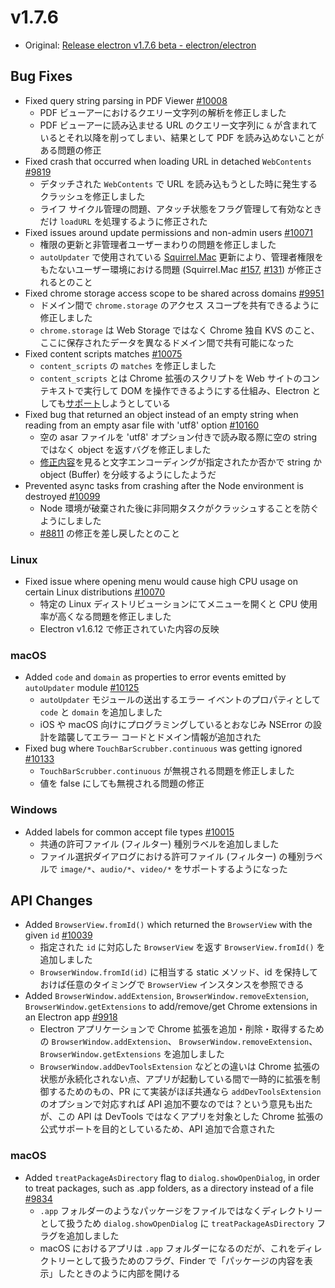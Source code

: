 # v1.7.6

* Original: [Release electron v1.7.6 beta - electron/electron](https://github.com/electron/electron/releases/tag/v1.7.6)

## Bug Fixes

* Fixed query string parsing in PDF Viewer [#10008](https://github.com/electron/electron/pull/10008)
  * PDF ビューアーにおけるクエリー文字列の解析を修正しました
  * PDF ビューアーに読み込ませる URL のクエリー文字列に `&` が含まれているとそれ以降を削ってしまい、結果として PDF を読み込めないことがある問題の修正
* Fixed crash that occurred when loading URL in detached `WebContents` [#9819](https://github.com/electron/electron/pull/9819)
  * デタッチされた `WebContents` で URL を読み込もうとした時に発生するクラッシュを修正しました
  * ライフ サイクル管理の問題、アタッチ状態をフラグ管理して有効なときだけ `loadURL` を処理するように修正された
* Fixed issues around update permissions and non-admin users [#10071](https://github.com/electron/electron/pull/10071)
  * 権限の更新と非管理者ユーザーまわりの問題を修正しました
  * `autoUpdater` で使用されている [Squirrel.Mac](https://github.com/Squirrel/Squirrel.Mac) 更新により、管理者権限をもたないユーザー環境における問題 (Squirrel.Mac [#157](https://github.com/Squirrel/Squirrel.Mac/issues/157), [#131](https://github.com/Squirrel/Squirrel.Mac/issues/131)) が修正されるとのこと
* Fixed chrome storage access scope to be shared across domains [#9951](https://github.com/electron/electron/pull/9951)
  * ドメイン間で `chrome.storage` のアクセス スコープを共有できるように修正しました
  * `chrome.storage` は Web Storage ではなく Chrome 独自 KVS のこと、ここに保存されたデータを異なるドメイン間で共有可能になった
* Fixed content scripts matches [#10075](https://github.com/electron/electron/pull/10075)
  * `content_scripts` の `matches` を修正しました
  * `content_scripts` とは Chrome 拡張のスクリプトを Web サイトのコンテキストで実行して DOM を操作できるようにする仕組み、Electron としても[サポート](https://github.com/electron/electron/pull/9494)しようとしている
* Fixed bug that returned an object instead of an empty string when reading from an empty asar file with 'utf8' option [#10160](https://github.com/electron/electron/pull/10160)
  * 空の asar ファイルを 'utf8' オプション付きで読み取る際に空の string ではなく object を返すバグを修正しました
  * [修正内容](https://github.com/electron/electron/pull/10160/files)を見ると文字エンコーディングが指定されたか否かで string か object (Buffer) を分岐するようにしたようだ
* Prevented async tasks from crashing after the Node environment is destroyed [#10099](https://github.com/electron/electron/pull/10099)
  * Node 環境が破棄された後に非同期タスクがクラッシュすることを防ぐようにしました
  * [#8811](https://github.com/electron/electron/pull/8811) の修正を差し戻したとのこと

### Linux

* Fixed issue where opening menu would cause high CPU usage on certain Linux distributions [#10070](https://github.com/electron/electron/pull/10070)
  * 特定の Linux ディストリビューションにてメニューを開くと CPU 使用率が高くなる問題を修正しました
  * Electron v1.6.12 で修正されていた内容の反映

### macOS

* Added `code` and `domain` as properties to error events emitted by `autoUpdater` module [#10125](https://github.com/electron/electron/pull/10125)
  * `autoUpdater` モジュールの送出するエラー イベントのプロパティとして `code` と `domain` を追加しました
  * iOS や macOS 向けにプログラミングしているとおなじみ NSError の設計を踏襲してエラー コードとドメイン情報が追加された
* Fixed bug where `TouchBarScrubber.continuous` was getting ignored [#10133](https://github.com/electron/electron/pull/10133)
  * `TouchBarScrubber.continuous` が無視される問題を修正しました
  * 値を false にしても無視される問題の修正

### Windows

* Added labels for common accept file types [#10015](https://github.com/electron/electron/pull/10015)
  * 共通の許可ファイル (フィルター) 種別ラベルを追加しました
  * ファイル選択ダイアログにおける許可ファイル (フィルター) の種別ラベルで `image/*`、`audio/*`、`video/*` をサポートするようになった

## API Changes

* Added `BrowserView.fromId()` which returned the `BrowserView` with the given `id` [#10039](https://github.com/electron/electron/pull/10039)
  * 指定された `id` に対応した `BrowserView` を返す `BrowserView.fromId()` を追加しました
  * `BrowserWindow.fromId(id)` に相当する static メソッド、id を保持しておけば任意のタイミングで `BrowserView` インスタンスを参照できる
* Added `BrowserWindow.addExtension`, `BrowserWindow.removeExtension`, `BrowserWindow.getExtensions` to add/remove/get Chrome extensions in an Electron app [#9918](https://github.com/electron/electron/pull/9918)
  * Electron アプリケーションで Chrome 拡張を追加・削除・取得するための `BrowserWindow.addExtension`、 `BrowserWindow.removeExtension`、`BrowserWindow.getExtensions` を追加しました
  * `BrowserWindow.addDevToolsExtension` などとの違いは Chrome 拡張の状態が永続化されない点、アプリが起動している間で一時的に拡張を制御するためのもの、PR にて実装がほぼ共通なら `addDevToolsExtension` のオプションで対応すれば API 追加不要なのでは？という意見も出たが、この API は DevTools ではなくアプリを対象とした Chrome 拡張の公式サポートを目的としているため、API 追加で合意された

### macOS

* Added `treatPackageAsDirectory` flag to `dialog.showOpenDialog`, in order to treat packages, such as .app folders, as a directory instead of a file [#9834](https://github.com/electron/electron/pull/9834)
  * `.app` フォルダーのようなパッケージをファイルではなくディレクトリーとして扱うため `dialog.showOpenDialog` に `treatPackageAsDirectory` フラグを追加しました
  * macOS におけるアプリは `.app` フォルダーになるのだが、これをディレクトリーとして扱うためのフラグ、Finder で「パッケージの内容を表示」したときのように内部を開ける

